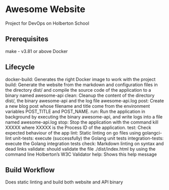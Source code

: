 # Awesome Website

Project for DevOps on Holberton School

## Prerequisites

make - v3.81 or above Docker

## Lifecycle

docker-build: Generates the right Docker image to work with the project
build: Generate the website from the markdown and configuration
files in the directory dist/ and compile the source code of the application
to a binary named awesome-api
clean: Cleanup the content of the directory dist/, the binary awesome-api
and the log file awesome-api.log post: Create a new blog post
whose filename and title come from the environment variables POST_TITLE and POST_NAME.
run: Run the application in background by executing the binary awesome-api,
and write logs into a file named awesome-api.log
stop: Stop the application with the command kill XXXXX where XXXXX
is the Process ID of the application.
test: Check expected behaviour of the app lint: Static linting on
go files using golangci-lint
unit-tests: execute (successfully) the Golang unit tests
integration-tests: execute the Golang integration tests
check: Markdown linting on syntax and dead links
validate: should validate the file ./dist/index.html by using
the command line Holberton’s W3C Validator
help: Shows this help message

## Build Workflow

Does static linting and build both website and API binary
